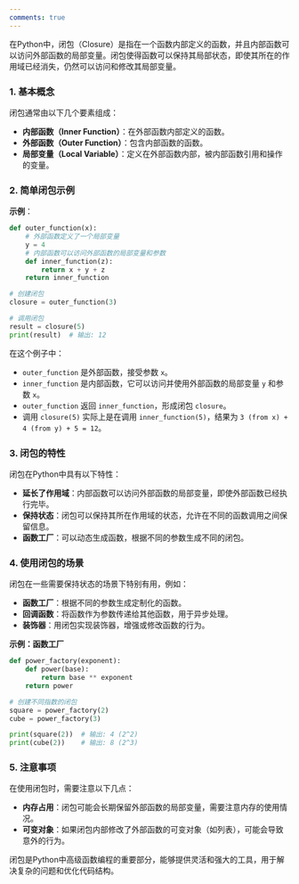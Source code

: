 ```yaml
---
comments: true
---
```


在Python中，闭包（Closure）是指在一个函数内部定义的函数，并且内部函数可以访问外部函数的局部变量。闭包使得函数可以保持其局部状态，即使其所在的作用域已经消失，仍然可以访问和修改其局部变量。

### 1. 基本概念

闭包通常由以下几个要素组成：

- **内部函数（Inner Function）**：在外部函数内部定义的函数。
- **外部函数（Outer Function）**：包含内部函数的函数。
- **局部变量（Local Variable）**：定义在外部函数内部，被内部函数引用和操作的变量。

### 2. 简单闭包示例

**示例**：

```python
def outer_function(x):
    # 外部函数定义了一个局部变量
    y = 4
    # 内部函数可以访问外部函数的局部变量和参数
    def inner_function(z):
        return x + y + z
    return inner_function

# 创建闭包
closure = outer_function(3)

# 调用闭包
result = closure(5)
print(result)  # 输出: 12
```

在这个例子中：
- `outer_function` 是外部函数，接受参数 `x`。
- `inner_function` 是内部函数，它可以访问并使用外部函数的局部变量 `y` 和参数 `x`。
- `outer_function` 返回 `inner_function`，形成闭包 `closure`。
- 调用 `closure(5)` 实际上是在调用 `inner_function(5)`，结果为 `3 (from x) + 4 (from y) + 5 = 12`。

### 3. 闭包的特性

闭包在Python中具有以下特性：

- **延长了作用域**：内部函数可以访问外部函数的局部变量，即使外部函数已经执行完毕。
- **保持状态**：闭包可以保持其所在作用域的状态，允许在不同的函数调用之间保留信息。
- **函数工厂**：可以动态生成函数，根据不同的参数生成不同的闭包。

### 4. 使用闭包的场景

闭包在一些需要保持状态的场景下特别有用，例如：

- **函数工厂**：根据不同的参数生成定制化的函数。
- **回调函数**：将函数作为参数传递给其他函数，用于异步处理。
- **装饰器**：用闭包实现装饰器，增强或修改函数的行为。

**示例：函数工厂**

```python
def power_factory(exponent):
    def power(base):
        return base ** exponent
    return power

# 创建不同指数的闭包
square = power_factory(2)
cube = power_factory(3)

print(square(2))  # 输出: 4 (2^2)
print(cube(2))    # 输出: 8 (2^3)
```

### 5. 注意事项

在使用闭包时，需要注意以下几点：

- **内存占用**：闭包可能会长期保留外部函数的局部变量，需要注意内存的使用情况。
- **可变对象**：如果闭包内部修改了外部函数的可变对象（如列表），可能会导致意外的行为。

闭包是Python中高级函数编程的重要部分，能够提供灵活和强大的工具，用于解决复杂的问题和优化代码结构。